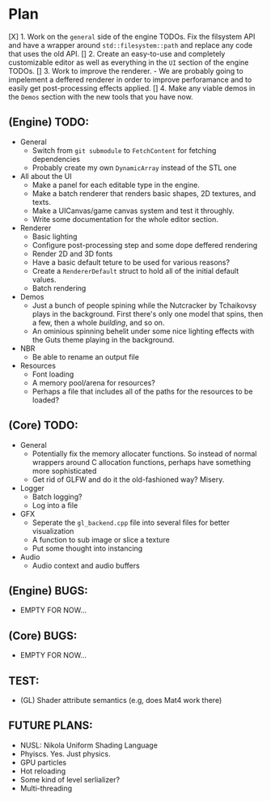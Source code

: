# Plan 
[X] 1. Work on the `general` side of the engine TODOs. Fix the filsystem API and have a wrapper around `std::filesystem::path` and replace any code that uses the old API. 
[] 2. Create an easy-to-use and completely customizable editor as well as everything in the `UI` section of the engine TODOs. 
[] 3. Work to improve the renderer. 
    - We are probably going to impelement a deffered renderer in order to improve perforamance and to easily get post-processing effects applied. 
[] 4. Make any viable demos in the `Demos` section with the new tools that you have now.

## (Engine) TODO: 
* General 
    - Switch from `git submodule` to `FetchContent` for fetching dependencies
    - Probably create my own `DynamicArray` instead of the STL one
* All about the UI 
    - Make a panel for each editable type in the engine.
    - Make a batch renderer that renders basic shapes, 2D textures, and texts. 
    - Make a UICanvas/game canvas system and test it throughly.
    - Write some documentation for the whole editor section.
* Renderer 
    - Basic lighting
    - Configure post-processing step and some dope deffered rendering 
    - Render 2D and 3D fonts
    - Have a basic default teture to be used for various reasons?
    - Create a `RendererDefault` struct to hold all of the initial default values.
    - Batch rendering 
* Demos
    - Just a bunch of people spining while the Nutcracker by Tchaikovsy plays in the background. First there's only one model that spins, then a few, then a whole _building_, and so on.
    - An ominious spinning behelit under some nice lighting effects with the Guts theme playing in the background.
* NBR 
    - Be able to rename an output file 
* Resources 
    - Font loading 
    - A memory pool/arena for resources?
    - Perhaps a file that includes all of the paths for the resources to be loaded? 

## (Core) TODO: 
* General
    - Potentially fix the memory allocater functions. So instead of normal wrappers around C allocation functions, perhaps have something more sophisticated
    - Get rid of GLFW and do it the old-fashioned way? Misery.
* Logger 
    - Batch logging? 
    - Log into a file
* GFX 
    - Seperate the `gl_backend.cpp` file into several files for better visualization
    - A function to sub image or slice a texture 
    - Put some thought into instancing
* Audio 
    - Audio context and audio buffers

## (Engine) BUGS: 
- EMPTY FOR NOW...

## (Core) BUGS: 
- EMPTY FOR NOW...

## TEST: 
- (GL) Shader attribute semantics (e.g, does Mat4 work there)

## FUTURE PLANS: 
- NUSL: Nikola Uniform Shading Language
- Phyiscs. Yes. Just physics.
- GPU particles
- Hot reloading
- Some kind of level serlializer?
- Multi-threading
